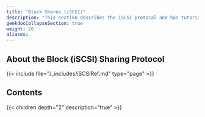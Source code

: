```yaml
---
title: "Block Shares (iSCSI)"
description: "This section describes the iSCSI protocal and has tutorials for various configuration scenarios."
geekdocCollapseSection: true
weight: 20
aliases: 
---
```



## About the Block (iSCSI) Sharing Protocol

{{< include file="/_includes/iSCSIRef.md" type="page" >}}

## Contents

{{< children depth="2" description="true" >}}
